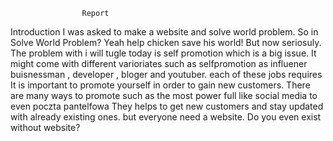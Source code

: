                     Report

Introduction
I was asked to make a website and solve world problem. So in
                Solve World Problem? Yeah help chicken save his world!
  But now seriosuly. The problem with i will tugle today is self promotion which is a big issue. It might
                come with different varioriates
                such as selfpromotion as influener buisnessman , developer , bloger and youtuber. each of these jobs
                requires
                It is important to promote yourself in order to gain new customers. There are many ways to promote such
                as the most power full like social media to even poczta pantelfowa
                They helps to get new customers and stay updated with already existing ones. but everyone need a
                website. Do you even exist without website?

